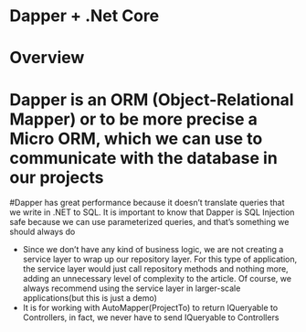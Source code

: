 # Dapper + .Net Core

# Overview

# Dapper is an ORM (Object-Relational Mapper) or to be more precise a Micro ORM, which we can use to communicate with the database in our projects
#Dapper has great performance because it doesn’t translate queries that we write in .NET to SQL. It is important to know that Dapper is SQL Injection safe because we can use parameterized queries, and that’s something we should always do

- Since we don’t have any kind of business logic, we are not creating a service layer to wrap up our repository layer. For this type of application, the service layer would just call repository methods and nothing more, adding an unnecessary level of complexity to the article. Of course, we always recommend using the service layer in larger-scale applications(but this is just a demo)
- It is for working with AutoMapper(ProjectTo) to return IQueryable to Controllers, in fact, we never have to send IQueryable to Controllers


